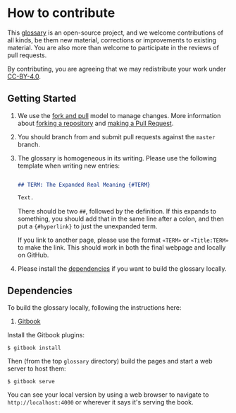 # How to contribute

This [glossary][repo] is an open-source project, and we welcome contributions of all kinds,
be them new material, corrections or improvements to existing material.
You are also more than welcome to participate in the reviews of pull requests.

By contributing, you are agreeing that we may redistribute your work under [CC-BY-4.0][license].


## Getting Started

1.  We use the [fork and pull][gh-fork-pull] model to manage changes. More information
    about [forking a repository][gh-fork] and [making a Pull Request][gh-pull].

2. You should branch from and submit pull requests against the `master` branch.

3. The glossary is homogeneous in its writing. Please use the following template when writing new entries:

   ```markdown

   ## TERM: The Expanded Real Meaning {#TERM}

   Text.
   ```

   There should be two `##`, followed by the definition. If this expands to something,
   you should add that in the same line after a colon, and then put a `{#hyperlink}` to just the unexpanded term.

   If you link to another page, please use the format `«TERM»` or `«Title:TERM»` to make the link. This should work in both the final webpage and locally on GitHub.

4.  Please install the [dependencies](#dependencies) if you want to build the glossary locally.


## Dependencies

To build the glossary locally, following the instructions here:

1. [Gitbook](https://github.com/GitbookIO/gitbook)

Install the Gitbook plugins:

```shell
$ gitbook install
```

Then (from the top `glossary` directory) build the pages and start a web server to host them:

```shell
$ gitbook serve
```
You can see your local version by using a web browser to navigate to `http://localhost:4000` or wherever it says it's serving the book.


[repo]: https://github.com/HEP-FCC/glossary
[license]: LICENSE.md
[gh-fork-pull]: https://help.github.com/articles/using-pull-requests/#fork--pull
[gh-fork]: https://help.github.com/articles/fork-a-repo/
[gh-pull]: https://help.github.com/articles/using-pull-requests/


<!---
Friends of Glossary can use this:
              {"pattern": "«([^»^:])([^»^:]+)»", "flags": "g", "substitute": "[$1$2](https://HEP-FCC.github.io/glossary/glossary/$1.html#$1$2)"},
              {"pattern": "«([^»]+):([^»^:])([^»^:]+)»", "flags": "g", "substitute": "[$1](https://HEP-FCC.github.io/glossary/glossary/$2.html#$2$3)"}
--->
